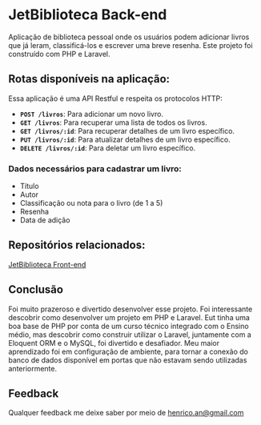 # JetBiblioteca Back-end

Aplicação de biblioteca pessoal onde os usuários podem adicionar livros que já leram, classificá-los e escrever uma breve resenha. Este projeto foi construído com PHP e Laravel.

## Rotas disponíveis na aplicação:

Essa aplicação é uma API Restful e respeita os protocolos HTTP:

- **`POST /livros`**: Para adicionar um novo livro.
- **`GET /livros`**: Para recuperar uma lista de todos os livros.
- **`GET /livros/:id`**: Para recuperar detalhes de um livro específico.
- **`PUT /livros/:id`**: Para atualizar detalhes de um livro específico.
- **`DELETE /livros/:id`**: Para deletar um livro específico.

### Dados necessários para cadastrar um livro:

- Título
- Autor
- Classificação ou nota para o livro (de 1 a 5)
- Resenha
- Data de adição

## Repositórios relacionados:

[JetBiblioteca Front-end](https://github.com/HenricoAngolera/laravel-library-front_end)

## Conclusão

Foi muito prazeroso e divertido desenvolver esse projeto. Foi interessante descobrir como desenvolver um projeto em PHP e Laravel. Eut tinha uma boa base de PHP por conta de um curso técnico integrado com o Ensino médio, mas descobrir como construir utilizar o Laravel, juntamente com a Eloquent ORM e o MySQL, foi divertido e desafiador. 
Meu maior aprendizado foi em configuração de ambiente, para tornar a conexão do banco de dados disponível em portas que não estavam sendo utilizadas anteriormente.

## Feedback

Qualquer feedback me deixe saber por meio de henrico.an@gmail.com
